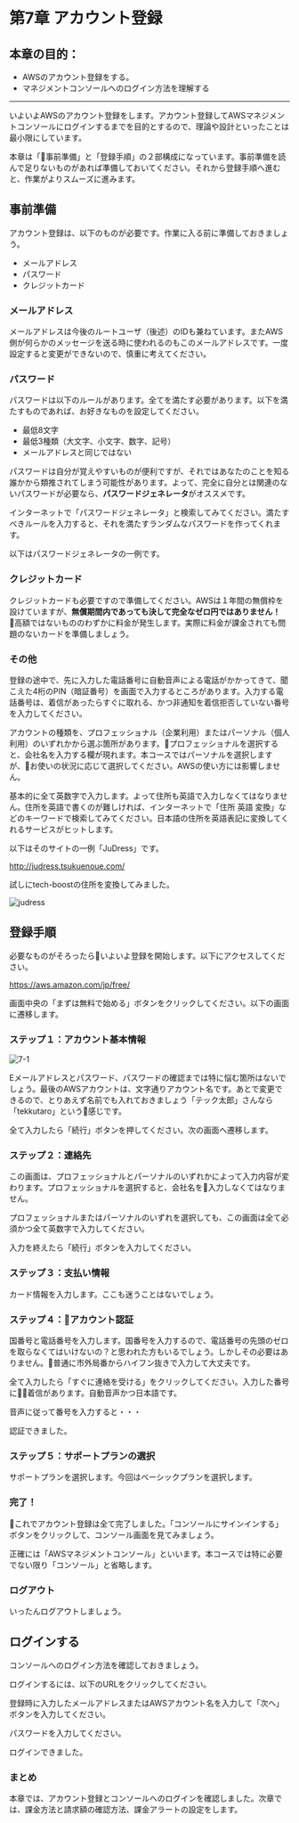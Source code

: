 # 第7章 アカウント登録

## 本章の目的：

- AWSのアカウント登録をする。
- マネジメントコンソールへのログイン方法を理解する

***

いよいよAWSのアカウント登録をします。アカウント登録してAWSマネジメントコンソールにログインするまでを目的とするので、理論や設計といったことは最小限にしています。

本章は「事前準備」と「登録手順」の２部構成になっています。事前準備を読んで足りないものがあれば準備しておいてください。それから登録手順へ進むと、作業がよりスムーズに進みます。

## 事前準備

アカウント登録は、以下のものが必要です。作業に入る前に準備しておきましょう。

- メールアドレス
- パスワード
- クレジットカード

### メールアドレス

メールアドレスは今後のルートユーザ（後述）のIDも兼ねています。またAWS側が何らかのメッセージを送る時に使われるのもこのメールアドレスです。一度設定すると変更ができないので、慎重に考えてください。

### パスワード

パスワードは以下のルールがあります。全てを満たす必要があります。以下を満たすものであれば、お好きなものを設定してください。

- 最低8文字
- 最低3種類（大文字、小文字、数字、記号）
- メールアドレスと同じではない

パスワードは自分が覚えやすいものが便利ですが、それではあなたのことを知る誰かから類推されてしまう可能性があります。よって、完全に自分とは関連のないパスワードが必要なら、**パスワードジェネレータ**がオススメです。

インターネットで「パスワードジェネレータ」と検索してみてください。満たすべきルールを入力すると、それを満たすランダムなパスワードを作ってくれます。

以下はパスワードジェネレータの一例です。

### クレジットカード

クレジットカードも必要ですので準備してください。AWSは１年間の無償枠を設けていますが、**無償期間内であっても決して完全なゼロ円ではありません！** 高額ではないもののわずかに料金が発生します。実際に料金が課金されても問題のないカードを準備しましょう。

### その他

登録の途中で、先に入力した電話番号に自動音声による電話がかかってきて、聞こえた4桁のPIN（暗証番号）を画面で入力するところがあります。入力する電話番号は、着信があったらすぐに取れる、かつ非通知を着信拒否していない番号を入力してください。

アカウントの種類を、プロフェッショナル（企業利用）またはパーソナル（個人利用）のいずれかから選ぶ箇所があります。プロフェッショナルを選択すると、会社名を入力する欄が現れます。本コースではパーソナルを選択しますが、お使いの状況に応じて選択してください。AWSの使い方には影響しません。

基本的に全て英数字で入力します。よって住所も英語で入力しなくてはなりません。住所を英語で書くのが難しければ、インターネットで「住所 英語 変換」などのキーワードで検索してみてください。日本語の住所を英語表記に変換してくれるサービスがヒットします。

以下はそのサイトの一例「JuDress」です。

http://judress.tsukuenoue.com/

試しにtech-boostの住所を変換してみました。

![judress](JuDress.png)

## 登録手順

必要なものがそろったらいよいよ登録を開始します。以下にアクセスしてください。

https://aws.amazon.com/jp/free/

画面中央の「まずは無料で始める」ボタンをクリックしてください。以下の画面に遷移します。

### ステップ１：アカウント基本情報

![7-1](Fig1.png)

Eメールアドレスとパスワード、パスワードの確認までは特に悩む箇所はないでしょう。最後のAWSアカウントは、文字通りアカウント名です。あとで変更できるので、とりあえず名前でも入れておきましょう「テック太郎」さんなら「tekkutaro」という感じです。

全て入力したら「続行」ボタンを押してください。次の画面へ遷移します。

### ステップ２：連絡先

この画面は、プロフェッショナルとパーソナルのいずれかによって入力内容が変わります。プロフェッショナルを選択すると、会社名を入力しなくてはなりません。

プロフェッショナルまたはパーソナルのいずれを選択しても、この画面は全て必須かつ全て英数字で入力してください。

入力を終えたら「続行」ボタンを入力してください。


### ステップ３：支払い情報

カード情報を入力します。ここも迷うことはないでしょう。

### ステップ４：アカウント認証

国番号と電話番号を入力します。国番号を入力するので、電話番号の先頭のゼロを取らなくてはいけないの？と思われた方もいるでしょう。しかしその必要はありません。普通に市外局番からハイフン抜きで入力して大丈夫です。

全て入力したら「すぐに連絡を受ける」をクリックしてください。入力した番号に着信があります。自動音声かつ日本語です。

音声に従って番号を入力すると・・・

認証できました。

### ステップ５：サポートプランの選択

サポートプランを選択します。今回はベーシックプランを選択します。


### 完了！

これでアカウント登録は全て完了しました。「コンソールにサインインする」ボタンをクリックして、コンソール画面を見てみましょう。

正確には「AWSマネジメントコンソール」といいます。本コースでは特に必要でない限り「コンソール」と省略します。

### ログアウト

いったんログアウトしましょう。

## ログインする

コンソールへのログイン方法を確認しておきましょう。

ログインするには、以下のURLをクリックしてください。

登録時に入力したメールアドレスまたはAWSアカウント名を入力して「次へ」ボタンを入力してください。

パスワードを入力してください。

ログインできました。

### まとめ

本章では、アカウント登録とコンソールへのログインを確認しました。次章では、課金方法と請求額の確認方法、課金アラートの設定をします。








